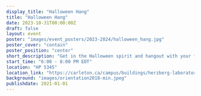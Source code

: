 ```yaml
---
display_title: "Halloween Hang"
title: "Halloween Hang"
date: 2023-10-31T00:00:00Z
draft: false
layout: event
poster: "images/event_posters/2023-2024/halloween_hang.jpg"
poster_cover: "contain"
poster_position: "center"
short_description: "Get in the Halloween spirit and hangout with your fellow cs students!"
start_time: "6:00 - 8:00 PM EDT"
location: "HP 5345"
location_link: "https://carleton.ca/campus/buildings/herzberg-laboratories/"
background: "images/orientation2018-min.jpeg"
publishdate: 2021-01-01
---
```


